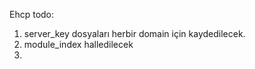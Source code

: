 Ehcp todo:

1. server_key dosyaları herbir domain için kaydedilecek. 
2. module_index halledilecek
3. 